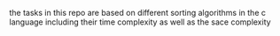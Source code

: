 the tasks in this repo are based on different sorting algorithms in the c language including their time complexity as well as the sace complexity
